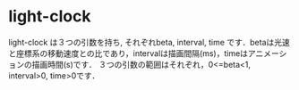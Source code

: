 # light-clock

light-clock は３つの引数を持ち, それぞれbeta, interval, time です．betaは光速と座標系の移動速度との比であり，intervalは描画間隔(ms)，timeはアニメーションの描画時間(s)です．
３つの引数の範囲はそれぞれ，0<=beta<1, interval>0, time>0です．
